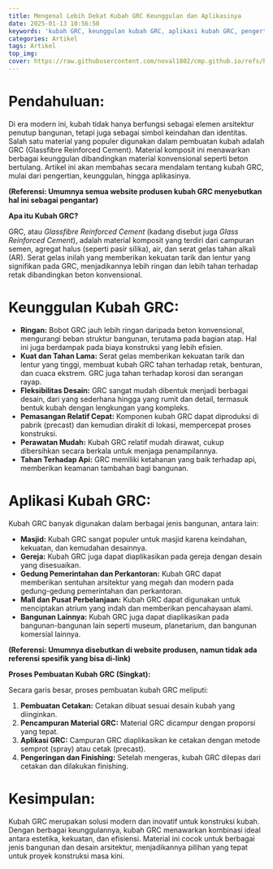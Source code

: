 ```yaml
---
title: Mengenal Lebih Dekat Kubah GRC Keunggulan dan Aplikasinya
date: 2025-01-13 10:56:50
keywords: 'kubah GRC, keunggulan kubah GRC, aplikasi kubah GRC, pengertian kubah GRC, Glassfibre Reinforced Cement, desain kubah GRC, proses pembuatan kubah GRC, material kubah modern, konstruksi kubah ringan, kubah tahan lama, arsitektur kubah GRC, pemasangan kubah GRC, perawatan kubah GRC, kubah tahan api, fleksibilitas desain GRC, kubah GRC untuk masjid, kubah GRC untuk gereja, kubah GRC bangunan pemerintahan, kubah GRC pusat perbelanjaan, kubah GRC planetarium, keuntungan menggunakan kubah GRC, harga kubah GRC, kontraktor kubah GRC'
categories: Artikel
tags: Artikel
top_img:
cover: https://raw.githubusercontent.com/noval1802/cmp.github.io/refs/heads/main/asset/kubah/FB_IMG_1548860207280.jpg
---
```


# **Pendahuluan:**

Di era modern ini, kubah tidak hanya berfungsi sebagai elemen arsitektur penutup bangunan, tetapi juga sebagai simbol keindahan dan identitas. Salah satu material yang populer digunakan dalam pembuatan kubah adalah GRC (Glassfibre Reinforced Cement). Material komposit ini menawarkan berbagai keunggulan dibandingkan material konvensional seperti beton bertulang. Artikel ini akan membahas secara mendalam tentang kubah GRC, mulai dari pengertian, keunggulan, hingga aplikasinya.

**(Referensi: Umumnya semua website produsen kubah GRC menyebutkan hal ini sebagai pengantar)**

**Apa itu Kubah GRC?**

GRC, atau *Glassfibre Reinforced Cement* (kadang disebut juga *Glass Reinforced Cement*), adalah material komposit yang terdiri dari campuran semen, agregat halus (seperti pasir silika), air, dan serat gelas tahan alkali (AR). Serat gelas inilah yang memberikan kekuatan tarik dan lentur yang signifikan pada GRC, menjadikannya lebih ringan dan lebih tahan terhadap retak dibandingkan beton konvensional.

# **Keunggulan Kubah GRC:**

*   **Ringan:** Bobot GRC jauh lebih ringan daripada beton konvensional, mengurangi beban struktur bangunan, terutama pada bagian atap. Hal ini juga berdampak pada biaya konstruksi yang lebih efisien.
*   **Kuat dan Tahan Lama:** Serat gelas memberikan kekuatan tarik dan lentur yang tinggi, membuat kubah GRC tahan terhadap retak, benturan, dan cuaca ekstrem. GRC juga tahan terhadap korosi dan serangan rayap.
*   **Fleksibilitas Desain:** GRC sangat mudah dibentuk menjadi berbagai desain, dari yang sederhana hingga yang rumit dan detail, termasuk bentuk kubah dengan lengkungan yang kompleks.
*   **Pemasangan Relatif Cepat:** Komponen kubah GRC dapat diproduksi di pabrik (precast) dan kemudian dirakit di lokasi, mempercepat proses konstruksi.
*   **Perawatan Mudah:** Kubah GRC relatif mudah dirawat, cukup dibersihkan secara berkala untuk menjaga penampilannya.
*   **Tahan Terhadap Api:** GRC memiliki ketahanan yang baik terhadap api, memberikan keamanan tambahan bagi bangunan.


# **Aplikasi Kubah GRC:**

Kubah GRC banyak digunakan dalam berbagai jenis bangunan, antara lain:

*   **Masjid:** Kubah GRC sangat populer untuk masjid karena keindahan, kekuatan, dan kemudahan desainnya.
*   **Gereja:** Kubah GRC juga dapat diaplikasikan pada gereja dengan desain yang disesuaikan.
*   **Gedung Pemerintahan dan Perkantoran:** Kubah GRC dapat memberikan sentuhan arsitektur yang megah dan modern pada gedung-gedung pemerintahan dan perkantoran.
*   **Mall dan Pusat Perbelanjaan:** Kubah GRC dapat digunakan untuk menciptakan atrium yang indah dan memberikan pencahayaan alami.
*   **Bangunan Lainnya:** Kubah GRC juga dapat diaplikasikan pada bangunan-bangunan lain seperti museum, planetarium, dan bangunan komersial lainnya.

**(Referensi: Umumnya disebutkan di website produsen, namun tidak ada referensi spesifik yang bisa di-link)**

**Proses Pembuatan Kubah GRC (Singkat):**

Secara garis besar, proses pembuatan kubah GRC meliputi:

1.  **Pembuatan Cetakan:** Cetakan dibuat sesuai desain kubah yang diinginkan.
2.  **Pencampuran Material GRC:** Material GRC dicampur dengan proporsi yang tepat.
3.  **Aplikasi GRC:** Campuran GRC diaplikasikan ke cetakan dengan metode semprot (spray) atau cetak (precast).
4.  **Pengeringan dan Finishing:** Setelah mengeras, kubah GRC dilepas dari cetakan dan dilakukan finishing.


# **Kesimpulan:**

Kubah GRC merupakan solusi modern dan inovatif untuk konstruksi kubah. Dengan berbagai keunggulannya, kubah GRC menawarkan kombinasi ideal antara estetika, kekuatan, dan efisiensi. Material ini cocok untuk berbagai jenis bangunan dan desain arsitektur, menjadikannya pilihan yang tepat untuk proyek konstruksi masa kini.